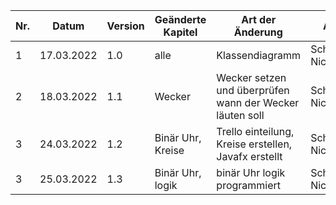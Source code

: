 | Nr. | Datum      | Version | Geänderte Kapitel | Art der  Änderung                                        | Autor           | Status |
|-----|------------|---------|-------------------|----------------------------------------------------------|-----------------|--------|
| 1   | 17.03.2022 | 1.0     | alle              | Klassendiagramm                                          | Schickmair Nico | fg     |
| 2   | 18.03.2022 | 1.1     | Wecker            | Wecker setzen und überprüfen wann der Wecker läuten soll | Schickmair Nico | fg     |
| 3   | 24.03.2022 | 1.2     | Binär Uhr, Kreise | Trello einteilung, Kreise erstellen, Javafx erstellt     | Schickmair Nico | fg     |
| 3   | 25.03.2022 | 1.3     | Binär Uhr, logik  | binär Uhr logik programmiert                             | Schickmair Nico | ib     |

